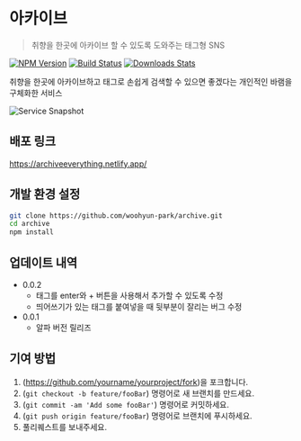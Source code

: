 # 아카이브

> 취향을 한곳에 아카이브 할 수 있도록 도와주는 태그형 SNS

[![NPM Version][npm-image]][npm-url]
[![Build Status][travis-image]][travis-url]
[![Downloads Stats][npm-downloads]][npm-url]

취향을 한곳에 아카이브하고 태그로 손쉽게 검색할 수 있으면 좋겠다는 개인적인 바램을 구체화한 서비스

![Service Snapshot](https://res.cloudinary.com/dl5qaj6le/image/upload/v1681897297/archive/static/readme_snapshot.jpg)

## 배포 링크

https://archiveeverything.netlify.app/

## 개발 환경 설정

```sh
git clone https://github.com/woohyun-park/archive.git
cd archive
npm install
```

## 업데이트 내역

- 0.0.2
  - 태그를 enter와 + 버튼을 사용해서 추가할 수 있도록 수정
  - 띄어쓰기가 있는 태그를 붙여넣을 때 뒷부분이 잘리는 버그 수정
- 0.0.1
  - 알파 버전 릴리즈

## 기여 방법

1. (<https://github.com/yourname/yourproject/fork>)을 포크합니다.
2. (`git checkout -b feature/fooBar`) 명령어로 새 브랜치를 만드세요.
3. (`git commit -am 'Add some fooBar'`) 명령어로 커밋하세요.
4. (`git push origin feature/fooBar`) 명령어로 브랜치에 푸시하세요.
5. 풀리퀘스트를 보내주세요.

<!-- Markdown link & img dfn's -->

[npm-image]: https://img.shields.io/npm/v/datadog-metrics.svg?style=flat-square
[npm-url]: https://npmjs.org/package/datadog-metrics
[npm-downloads]: https://img.shields.io/npm/dm/datadog-metrics.svg?style=flat-square
[travis-image]: https://img.shields.io/travis/dbader/node-datadog-metrics/master.svg?style=flat-square
[travis-url]: https://travis-ci.org/dbader/node-datadog-metrics
[wiki]: https://github.com/yourname/yourproject/wiki
